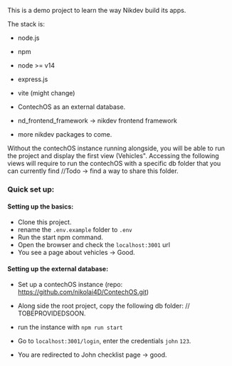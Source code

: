 This is a demo project to learn the way Nikdev build its apps.

The stack is:
- node.js
- npm
- node >= v14
- express.js
- vite (might change)
- ContechOS as an external database.

- nd_frontend_framework -> nikdev frontend framework
- more nikdev packages to come.


Without the contechOS instance running alongside, you will be able to run the project and display the first view (Vehicles". Accessing the following views will require to run the contechOS with a specific db folder that you can currently find //Todo -> find a way to share this folder.

### Quick set up:

#### Setting up the basics:

- Clone this project.
- rename the ```.env.example``` folder to ```.env```
- Run the start npm command.
- Open the browser and check the ```localhost:3001``` url
- You see a page about vehicles -> Good.

#### Setting up the external database:

 - Set up a contechOS instance (repo: https://github.com/nikolai4D/ContechOS.git)
 - Along side the root project, copy the following db folder: // TOBEPROVIDEDSOON.
 - run the instance with ```npm run start```
 
 - Go to ```localhost:3001/login```, enter the credentials ```john``` ```123```.
 - You are redirected to John checklist page -> good.
